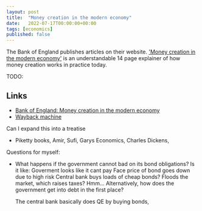 ```yaml
---
layout: post
title:  "Money creation in the modern economy"
date:   2022-07-17T00:00:00+00:00
tags: [economics]
published: false
---
```


The Bank of England publishes articles on their website. ['Money creation in the modern economy'](https://www.bankofengland.co.uk/quarterly-bulletin/2014/q1/money-creation-in-the-modern-economy) is an understandable 14 page explainer of how money creation works in practice today.

TODO:

## Links

- [Bank of England: Money creation in the modern economy](https://www.bankofengland.co.uk/quarterly-bulletin/2014/q1/money-creation-in-the-modern-economy)
- [Wayback machine](<https://web.archive.org/web/20220531180345/https://www.bankofengland.co.uk/quarterly-bulletin/2014/q1/money-creation-in-the-modern-economy>)

Can I expand this into a treatise
- Piketty books, Amir, Sufi, Garys Economics, Charles Dickens, 

Questions for myself:
- What happens if the government cannot bad on its bond obligations?
    Is it like:
        Goverment looks like it cant pay
        Face price of bond goes down due to high risk
        Central bank buys loads of cheap bonds?
        Floods the market, which raises taxes? 
        Hmm...
    Alternatively, how does the government get into debt in the first place?
         


    The central bank basically does QE by buying bonds, 
